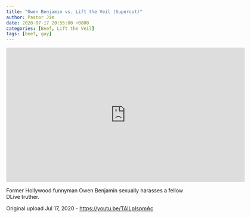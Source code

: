 ```yaml
---
title: "Owen Benjamin vs. Lift the Veil (Supercut)"
author: Pastor Jim
date: 2020-07-17 20:55:00 +0800
categories: [Beef, Lift the Veil]
tags: [beef, gay]
---
```


<iframe width="640" height="360" scrolling="no" frameborder="0" style="border: none;" src="https://www.bitchute.com/embed/2pQGtwcseCfv/"></iframe>

Former Hollywood funnyman Owen Benjamin sexually harasses a fellow DLive truther.



Original upload Jul 17, 2020 - https://youtu.be/TAILpIspmAc

